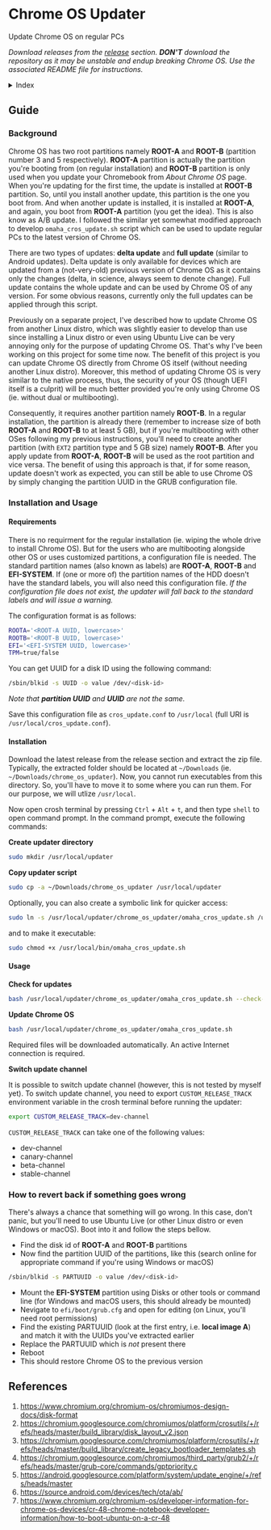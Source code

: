 # Chrome OS Updater

Update Chrome OS on regular PCs

*Download releases from the [release](https://github.com/MuntashirAkon/chrome_os_updater) section. **DON'T** download the repository as it may be unstable and endup breaking Chrome OS. Use the associated README file for instructions.*

<details>
 <summary>Index</summary>
 
- [Guide](#guide)
  * [Background](#background)
  * [Installation and Usage](#installation-and-usage)
  * [How to revert back if something goes wrong](#how-to-revert-back-if-something-goes-wrong)
- [References](#references)
</details>

## Guide

### Background

Chrome OS has two root partitions namely **ROOT-A** and **ROOT-B** (partition number 3 and 5 respectively). **ROOT-A** partition is actually the partition you're booting from (on regular installation) and **ROOT-B** partition is only used when you update your Chromebook from *About Chrome OS* page. When you're updating for the first time, the update is installed at **ROOT-B** partition. So, until you install another update, this partition is the one you boot from. And when another update is installed, it is installed at **ROOT-A**, and again, you boot from **ROOT-A** partition (you get the idea). This is also know as A/B update. I followed the similar yet somewhat modified approach to develop `omaha_cros_update.sh` script which can be used to update regular PCs to the latest version of Chrome OS.

There are two types of updates: **delta update** and **full update** (similar to Android updates). Delta update is only available for devices which are updated from a (not-very-old) previous version of Chrome OS as it contains only the changes (delta, in science, always seem to denote change). Full update contains the whole update and can be used by Chrome OS of any version. For some obvious reasons, currently only the full updates can be applied through this script.

Previously on a separate project, I've described how to update Chrome OS from another Linux distro, which was slightly easier to develop than use since installing a Linux distro or even using Ubuntu Live can be very annoying only for the purpose of updating Chrome OS. That's why I've been working on this project for some time now. The benefit of this project is you can update Chrome OS directly from Chrome OS itself (without needing another Linux distro). Moreover, this method of updating Chrome OS is very similar to the native process, thus, the security of your OS (though UEFI itself is a culprit) will be much better provided you're only using Chrome OS (ie. without dual or multibooting).

Consequently, it requires another partition namely **ROOT-B**. In a regular installation, the partition is already there (remember to increase size of both **ROOT-A** and **ROOT-B** to at least 5 GB), but if you're multibooting with other OSes following my previous instructions, you'll need to create another partition (with `EXT2` partition type and 5 GB size) namely **ROOT-B**. After you apply update from **ROOT-A**, **ROOT-B** will be used as the root partition and vice versa. The benefit of using this approach is that, if for some reason, update doesn't work as expected, you can still be able to use Chrome OS by simply changing the partition UUID in the GRUB configuration file.

### Installation and Usage

#### Requirements

There is no requirment for the regular installation (ie. wiping the whole drive to install Chrome OS). But for the users who are multibooting alongside other OS or uses customized partitions, a configuration file is needed. The standard partition names (also known as labels) are **ROOT-A**, **ROOT-B** and **EFI-SYSTEM**. If (one or more of) the partition names of the HDD doesn't have the standard labels, you will also need this configuration file. *If the configuration file does not exist, the updater will fall back to the standard labels and will issue a warning.*

The configuration format is as follows:
```sh
ROOTA='<ROOT-A UUID, lowercase>'
ROOTB='<ROOT-B UUID, lowercase>'
EFI='<EFI-SYSTEM UUID, lowercase>'
TPM=true/false
```

You can get UUID for a disk ID using the following command:
```bash
/sbin/blkid -s UUID -o value /dev/<disk-id>
```
*Note that **partition UUID** and **UUID** are not the same.*

Save this configuration file as `cros_update.conf` to `/usr/local` (full URI is `/usr/local/cros_update.conf`).

#### Installation

Download the latest release from the release section and extract the zip file. Typically, the extracted folder should be located at `~/Downloads` (ie. `~/Downloads/chrome_os_updater`). Now, you cannot run executables from this directory. So, you'll have to move it to some where you can run them. For our purpose, we will utlize `/usr/local`.

Now open crosh terminal by pressing `Ctrl` + `Alt` + `t`, and then type `shell` to open command prompt. In the command prompt, execute the following commands:

**Create updater directory**
```sh
sudo mkdir /usr/local/updater
```

**Copy updater script**
```sh
sudo cp -a ~/Downloads/chrome_os_updater /usr/local/updater
```

Optionally, you can also create a symbolic link for quicker access:
```sh
sudo ln -s /usr/local/updater/chrome_os_updater/omaha_cros_update.sh /usr/local/bin/omaha_cros_update.sh
```
and to make it executable:
```sh
sudo chmod +x /usr/local/bin/omaha_cros_update.sh
```

#### Usage

**Check for updates**
```sh
bash /usr/local/updater/chrome_os_updater/omaha_cros_update.sh --check-only
```

**Update Chrome OS**
```sh
bash /usr/local/updater/chrome_os_updater/omaha_cros_update.sh
```

Required files will be downloaded automatically. An active Internet connection is required.

**Switch update channel**

It is possible to switch update channel (however, this is not tested by myself yet). To switch update channel, you need to export `CUSTOM_RELEASE_TRACK` environment variable in the crosh terminal before running the updater:
```sh
export CUSTOM_RELEASE_TRACK=dev-channel
```
`CUSTOM_RELEASE_TRACK` can take one of the following values:
- dev-channel
- canary-channel
- beta-channel
- stable-channel

### How to revert back if something goes wrong

There's always a chance that something will go wrong. In this case, don't panic, but you'll need to use Ubuntu Live (or other Linux distro or even Windows or macOS). Boot into it and follow the steps bellow.

- Find the disk id of **ROOT-A** and **ROOT-B** partitions
- Now find the partition UUID of the partitions, like this (search online for appropriate command if you're using Windows or macOS)
```sh
/sbin/blkid -s PARTUUID -o value /dev/<disk-id>
```
- Mount the **EFI-SYSTEM** partition using Disks or other tools or command line (for Windows and macOS users, this should already be mounted)
- Nevigate to `efi/boot/grub.cfg` and open for editing (on Linux, you'll need root permissions)
- Find the existing PARTUUID (look at the first entry, i.e. **local image A**) and match it with the UUIDs you've extracted earlier
- Replace the PARTUUID which is *not* present there
- Reboot
- This should restore Chrome OS to the previous version

## References
1. https://www.chromium.org/chromium-os/chromiumos-design-docs/disk-format
2. https://chromium.googlesource.com/chromiumos/platform/crosutils/+/refs/heads/master/build_library/disk_layout_v2.json
3. https://chromium.googlesource.com/chromiumos/platform/crosutils/+/refs/heads/master/build_library/create_legacy_bootloader_templates.sh
4. https://chromium.googlesource.com/chromiumos/third_party/grub2/+/refs/heads/master/grub-core/commands/gptpriority.c
5. https://android.googlesource.com/platform/system/update_engine/+/refs/heads/master
6. https://source.android.com/devices/tech/ota/ab/
7. https://www.chromium.org/chromium-os/developer-information-for-chrome-os-devices/cr-48-chrome-notebook-developer-information/how-to-boot-ubuntu-on-a-cr-48
